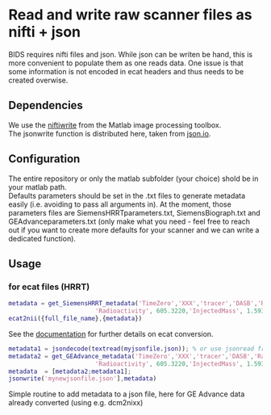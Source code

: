 # Read and write raw scanner files as nifti + json

BIDS requires nifti files and json. While json can be writen be hand, this is more convenient to populate them as one reads data. One issue is that some information is not encoded in ecat headers and thus needs to be created overwise.

## Dependencies

We use the [niftiwrite](https://se.mathworks.com/help/images/ref/niftiwrite.html) from the Matlab image processing toolbox.  
The jsonwrite function is distributed here, taken from [json.io](https://github.com/gllmflndn/JSONio). 

## Configuration

The entire repository or only the matlab subfolder (your choice) shold be in your matlab path.  
Defaults parameters should be set in the .txt files to generate metadata easily (i.e. avoiding to pass all arguments in). At the moment, those parameters files are SiemensHRRTparameters.txt, SiemensBiograph.txt and GEAdvanceparameters.txt (only make what you need - feel free to reach out if you want to create more defaults for your scanner and we can write a dedicated function).

## Usage

### for ecat files (HRRT)
```matlab
metadata = get_SiemensHRRT_metadata('TimeZero','XXX','tracer','DASB','Radionuclide','C11', ...
                        'Radioactivity', 605.3220,'InjectedMass', 1.5934,'MolarActivity', 107.66)
ecat2nii({full_file_name},{metadata})
```  
See the [documentation](https://github.com/openneuropet/BIDS-converter/blob/main/code/matlab/doc.mkd) for further details on ecat conversion.  

```matlab
metadata1 = jsondecode(textread(myjsonfile.json)); % or use jsonread from the matlab BIDS library
metadata2 = get_GEAdvance_metadata('TimeZero','XXX','tracer','DASB','Radionuclide','C11', ...
                        'Radioactivity', 605.3220,'InjectedMass', 1.5934,'MolarActivity', 107.66)
metadata  = [metadata2;metadata1];                        
jsonwrite('mynewjsonfile.json'],metadata)                        
```  
Simple routine to add metadata to a json file, here for GE Advance data already converted (using e.g. dcm2nixx)
